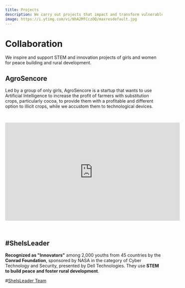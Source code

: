 ```yaml
---
title: Projects
description: We carry out projects that impact and transform vulnerable communities.
image: https://i.ytimg.com/vi/NhA2MfCczOQ/maxresdefault.jpg
---
```

# Collaboration

We inspire and support STEM and innovation projects of girls and women for peace building and rural development.

## AgroSencore

Led by a group of only girls, AgroSencore is a startup that wants to use Artificial Intelligence to increase the profit of farmers with substitution crops, particularly cocoa, to provide them with a profitable and different option to illicit crops, while we accustom them to technological devices.

<iframe width="560" height="315" src="https://www.youtube-nocookie.com/embed/uyGuhDq_x7I" title="YouTube video player" frameborder="0" allow="accelerometer; autoplay; clipboard-write; encrypted-media; gyroscope; picture-in-picture" allowfullscreen style="margin-left:auto;margin-right:auto;margin-bottom:30px;margin-top:30px;"></iframe>

## #SheIsLeader

**Recognized as "Innovators"** among 2,000 youths from 45 countries by the **Conrad Foundation**, sponsored by NASA in the category of Cyber Technology and Security, presented by Dell Technologies.
They use **STEM to build peace and foster rural development**.

#[SheIsLeader Team](/images/captura-de-pantalla-2022-04-03-a-la-s-3-58-47-p-m.png)